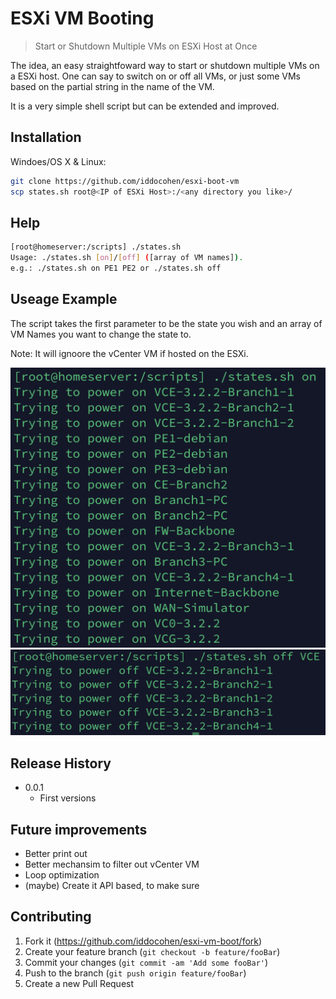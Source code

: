 # ESXi VM Booting
> Start or Shutdown Multiple VMs on ESXi Host at Once 

The idea, an easy straightfoward way to start or shutdown multiple VMs on a ESXi host.
One can say to switch on or off all VMs, or just some VMs based on the partial string in the name of the VM. 

It is a very simple shell script but can be extended and improved.

## Installation

Windoes/OS X & Linux:

```sh
git clone https://github.com/iddocohen/esxi-boot-vm
scp states.sh root@<IP of ESXi Host>:/<any directory you like>/
```

## Help

```sh
[root@homeserver:/scripts] ./states.sh 
Usage: ./states.sh [on]/[off] ([array of VM names]).
e.g.: ./states.sh on PE1 PE2 or ./states.sh off

```

## Useage Example

The script takes the first parameter to be the state you wish and an array of VM Names you want to change the state to.

Note: It will ignoore the vCenter VM if hosted on the ESXi. 

![](state_on.png)
![](state_off_partial.png)

## Release History

* 0.0.1
    * First versions

## Future improvements

* Better print out
* Better mechansim to filter out vCenter VM 
* Loop optimization
* (maybe) Create it API based, to make sure

## Contributing

1. Fork it (<https://github.com/iddocohen/esxi-vm-boot/fork>)
2. Create your feature branch (`git checkout -b feature/fooBar`)
3. Commit your changes (`git commit -am 'Add some fooBar'`)
4. Push to the branch (`git push origin feature/fooBar`)
5. Create a new Pull Request

<!-- Markdown link & img dfn's -->
[wiki]: https://github.com/iddocohen/esx-vm-boot/wiki
